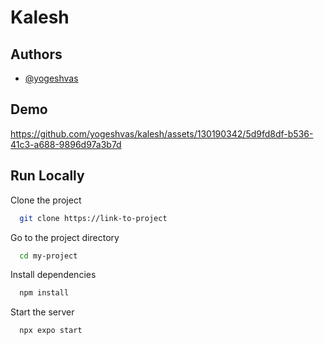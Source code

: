 # Kalesh

## Authors

- [@yogeshvas](https://www.github.com/yogeshvas)

## Demo

https://github.com/yogeshvas/kalesh/assets/130190342/5d9fd8df-b536-41c3-a688-9896d97a3b7d



## Run Locally

Clone the project

```bash
  git clone https://link-to-project
```

Go to the project directory

```bash
  cd my-project
```

Install dependencies

```bash
  npm install
```

Start the server

```bash
  npx expo start
```
